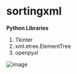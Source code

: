 # sortingxml

**Python Libraries**

1. Tkinter
2. xml.etree.ElementTree
3. openpyxl


![image](https://github.com/oonuro/sortingxml/assets/27056115/981d73ff-971d-402f-863e-eda9695df2f6)

